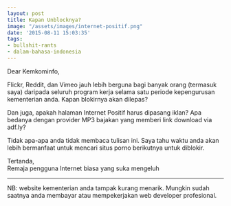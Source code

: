 ```yaml
---
layout: post
title: Kapan Unblocknya?
image: "/assets/images/internet-positif.png"
date: '2015-08-11 15:03:35'
tags:
- bullshit-rants
- dalam-bahasa-indonesia
---
```


Dear Kemkominfo,

Flickr, Reddit, dan Vimeo jauh lebih berguna bagi banyak orang (termasuk saya) daripada seluruh program kerja selama satu periode kepengurusan kementerian anda. Kapan blokirnya akan dilepas? 

Dan juga, apakah halaman Internet Positif harus dipasang iklan? Apa bedanya dengan provider MP3 bajakan yang memberi link download via adf.ly?

Tidak apa-apa anda tidak membaca tulisan ini. Saya tahu waktu anda akan lebih bermanfaat untuk mencari situs porno berikutnya untuk diblokir.

Tertanda,  
Remaja pengguna Internet biasa yang suka mengeluh

***

NB: website kementerian anda tampak kurang menarik. Mungkin sudah saatnya anda membayar atau mempekerjakan web developer profesional.